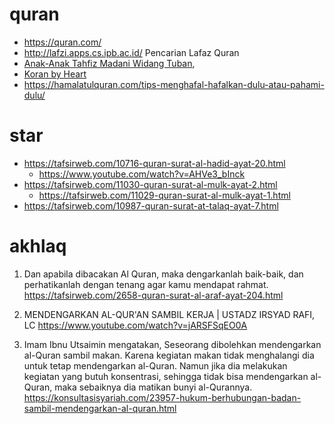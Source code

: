 # quran
* https://quran.com/
* http://lafzi.apps.cs.ipb.ac.id/ Pencarian Lafaz Quran
* [Anak-Anak Tahfiz Madani Widang Tuban](https://www.youtube.com/watch?v=-WW2YCXnXRo),
* [Koran by Heart](https://www.youtube.com/watch?v=ptHdmw57rzM)
* https://hamalatulquran.com/tips-menghafal-hafalkan-dulu-atau-pahami-dulu/

# star
* https://tafsirweb.com/10716-quran-surat-al-hadid-ayat-20.html
  * https://www.youtube.com/watch?v=AHVe3_bInck
* https://tafsirweb.com/11030-quran-surat-al-mulk-ayat-2.html
  * https://tafsirweb.com/11029-quran-surat-al-mulk-ayat-1.html
* https://tafsirweb.com/10987-quran-surat-at-talaq-ayat-7.html

# akhlaq
1) Dan apabila dibacakan Al Quran, maka dengarkanlah baik-baik, dan perhatikanlah dengan tenang agar kamu mendapat rahmat.
https://tafsirweb.com/2658-quran-surat-al-araf-ayat-204.html

2) MENDENGARKAN AL-QUR'AN SAMBIL KERJA | USTADZ IRSYAD RAFI, LC
https://www.youtube.com/watch?v=jARSFSqEO0A

3) Imam Ibnu Utsaimin mengatakan,
Seseorang dibolehkan mendengarkan al-Quran sambil makan. Karena kegiatan makan tidak menghalangi dia untuk tetap mendengarkan al-Quran. Namun jika dia melakukan kegiatan yang butuh konsentrasi, sehingga tidak bisa mendengarkan al-Quran, maka sebaiknya dia matikan bunyi al-Qurannya.
https://konsultasisyariah.com/23957-hukum-berhubungan-badan-sambil-mendengarkan-al-quran.html
